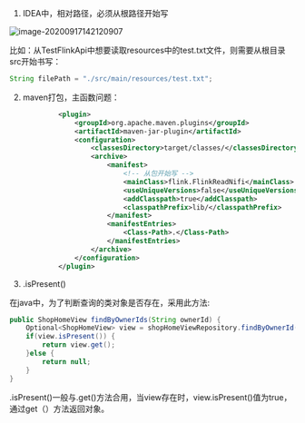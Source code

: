 1. IDEA中，相对路径，必须从根路径开始写

![image-20200917142120907](C:\Users\Administrator\AppData\Roaming\Typora\typora-user-images\image-20200917142120907.png)

比如：从TestFlinkApi中想要读取resources中的test.txt文件，则需要从根目录src开始书写：

```java
String filePath = "./src/main/resources/test.txt"; 
```

2. maven打包，主函数问题：

```xml
            <plugin>
                <groupId>org.apache.maven.plugins</groupId>
                <artifactId>maven-jar-plugin</artifactId>
                <configuration>
                    <classesDirectory>target/classes/</classesDirectory>
                    <archive>
                        <manifest>
                            <!-- 从包开始写 -->
                            <mainClass>flink.FlinkReadNifi</mainClass>
                            <useUniqueVersions>false</useUniqueVersions>
                            <addClasspath>true</addClasspath>
                            <classpathPrefix>lib/</classpathPrefix>
                        </manifest>
                        <manifestEntries>
                            <Class-Path>.</Class-Path>
                        </manifestEntries>
                    </archive>
                </configuration>
            </plugin>
```

3. .isPresent()

在java中，为了判断查询的类对象是否存在，采用此方法:

```java
public ShopHomeView findByOwnerIds(String ownerId) {
    Optional<ShopHomeView> view = shopHomeViewRepository.findByOwnerId(ownerId);
    if(view.isPresent()) {
        return view.get();
    }else {
        return null;
    }
}
```

.isPresent()一般与.get()方法合用，当view存在时，view.isPresent()值为true，通过get（）方法返回对象。